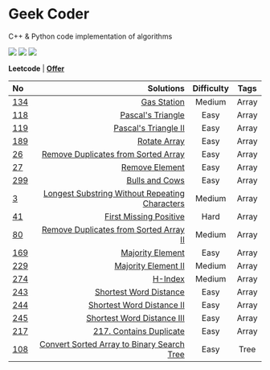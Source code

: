 # Geek Coder

C++ & Python code implementation of algorithms

![](https://img.shields.io/badge/language-C%2B%2B-green) ![](https://img.shields.io/badge/language-Python-red) ![](https://img.shields.io/badge/thinking-cool-yellow)

**Leetcode** | **[Offer](https://github.com/gmlyytt-YANG/algorithm/blob/master/miscellaneous/offer.md)**



| No | Solutions | Difficulty | Tags | 
| :------| ------: | :------: |:------: |
| [134](https://leetcode.com/problems/gas-station/description/) | [Gas Station](https://github.com/gmlyytt-YANG/algorithm/blob/master/tutorial/leetcode_134.%20Gas%20Station.md) | Medium |Array|
| [118](https://leetcode.com/problems/pascals-triangle/description/) | [Pascal's Triangle](https://github.com/gmlyytt-YANG/algorithm/blob/master/tutorial/leetcode_118.%20Pascal's%20Triangle.md) | Easy | Array|
| [119](https://leetcode.com/problems/pascals-triangle-ii/description/) | [Pascal's Triangle II](https://github.com/gmlyytt-YANG/algorithm/blob/master/tutorial/leetcode_119.%20Pascal's%20Triangle%20II.md) | Easy | Array |
| [189](https://leetcode.com/problems/rotate-array/description/)| [Rotate Array](https://github.com/gmlyytt-YANG/algorithm/blob/master/tutorial/leetcode_189.%20Rotate%20Array.md) | Easy | Array|
| [26](https://leetcode.com/problems/remove-duplicates-from-sorted-array/description/)| [Remove Duplicates from Sorted Array](https://github.com/gmlyytt-YANG/algorithm/blob/master/tutorial/leetcode_26.%20Remove%20Duplicates%20from%20Sorted%20Array.md) | Easy | Array|
| [27](https://leetcode.com/problems/remove-element/)| [Remove Element](https://github.com/gmlyytt-YANG/algorithm/blob/master/tutorial/leetcode_27.%20Remove%20Element.md) | Easy | Array|
| [299](https://leetcode.com/problems/bulls-and-cows/)| [Bulls and Cows](https://github.com/gmlyytt-YANG/algorithm/blob/master/tutorial/leetcode_299.%20Bulls%20and%20Cows.md) | Easy | Array|
| [3](https://leetcode.com/problems/longest-substring-without-repeating-characters/)| [Longest Substring Without Repeating Characters](https://github.com/gmlyytt-YANG/algorithm/blob/master/tutorial/leetcode_3.%20Longest%20Substring%20Without%20Repeating%20Characters.md) | Medium | Array|
| [41](https://leetcode.com/problems/first-missing-positive/description/)| [First Missing Positive](https://github.com/gmlyytt-YANG/algorithm/blob/master/tutorial/leetcode_41.%20First%20Missing%20Positive.md) | Hard | Array|
| [80](https://leetcode.com/problems/remove-duplicates-from-sorted-array-ii/description/)| [Remove Duplicates from Sorted Array II](https://github.com/gmlyytt-YANG/algorithm/blob/master/tutorial/leetcode_80.%20Remove%20Duplicates%20from%20Sorted%20Array%20II.md) | Medium | Array|
| [169](https://leetcode.com/problems/majority-element/)| [Majority Element](https://github.com/gmlyytt-YANG/algorithm/blob/master/tutorial/leetcode_169.%20Majority%20Element.md) | Easy | Array|
| [229](https://leetcode.com/problems/majority-element-ii/description/)| [Majority Element II](https://github.com/gmlyytt-YANG/algorithm/blob/master/tutorial/leetcode_229.%20Majority%20Element%20II.md) | Medium | Array|
| [274](https://leetcode.com/problems/h-index/)| [H-Index](https://github.com/gmlyytt-YANG/algorithm/blob/master/tutorial/leetcode_274.%20H-Index.md) | Medium | Array|
| [243](https://leetcode.com/problems/shortest-word-distance/)| [Shortest Word Distance](https://github.com/gmlyytt-YANG/algorithm/blob/master/tutorial/leetcode_243.%20Shortest%20Word%20Distance.md) | Easy | Array|
| [244](https://leetcode.com/problems/shortest-word-distance-ii/description/)| [Shortest Word Distance II](https://github.com/gmlyytt-YANG/algorithm/blob/master/tutorial/leetcode_244.%20Shortest%20Word%20Distance%20II.md) | Easy | Array|
| [245](https://leetcode.com/problems/shortest-word-distance-iii/description/)| [Shortest Word Distance III](https://github.com/gmlyytt-YANG/algorithm/blob/master/tutorial/leetcode_245.%20Shortest%20Word%20Distance%20III.md) | Easy | Array|
| [217](https://leetcode.com/problems/contains-duplicate/)| [217. Contains Duplicate](https://github.com/gmlyytt-YANG/algorithm/blob/master/tutorial/leetcode_217.%20Contains%20Duplicate.md) | Easy | Array|
| [108](https://leetcode.com/problems/convert-sorted-array-to-binary-search-tree/)| [Convert Sorted Array to Binary Search Tree](https://github.com/gmlyytt-YANG/algorithm/blob/master/tutorial/leetcode_108.%20Convert%20Sorted%20Array%20to%20Binary%20Search%20Tree.md) | Easy | Tree|
